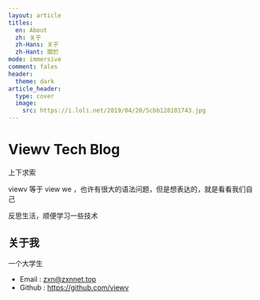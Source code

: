 ```yaml
---
layout: article
titles:
  en: About
  zh: 关于
  zh-Hans: 关于
  zh-Hant: 關於
mode: immersive
comment: fales
header:
  theme: dark
article_header:
  type: cover
  image:
    src: https://i.loli.net/2019/04/20/5cbb128101743.jpg
---
```


# Viewv Tech Blog

上下求索

viewv 等于 view we ，也许有很大的语法问题，但是想表达的，就是看看我们自己

反思生活，顺便学习一些技术

## 关于我

一个大学生

- Email : zxn@zxnnet.top
- Github : <https://github.com/viewv>

